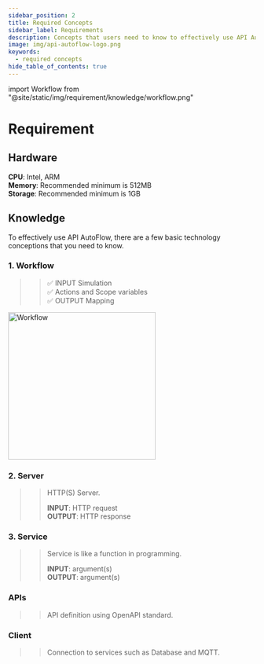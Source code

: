 ```yaml
---
sidebar_position: 2
title: Required Concepts
sidebar_label: Requirements
description: Concepts that users need to know to effectively use API AutoFlow
image: img/api-autoflow-logo.png
keywords:
  - required concepts
hide_table_of_contents: true
---
```


import Workflow from "@site/static/img/requirement/knowledge/workflow.png"

# Requirement

## Hardware

**CPU**: Intel, ARM <br/>
**Memory**: Recommended minimum is 512MB <br/>
**Storage**: Recommended minimum is 1GB <br/>

## Knowledge

To effectively use API AutoFlow, there are a few basic technology conceptions that you need to know.

### 1. Workflow

>> ✅ INPUT Simulation <br/>
>> ✅ Actions and Scope variables <br/>
>> ✅ OUTPUT Mapping

<img src={Workflow} alt="Workflow" class="myResponsiveImg" width="300"/>

### 2. Server

>> HTTP(S) Server.
>> 
>> **INPUT**: HTTP request <br/>
>> **OUTPUT**: HTTP response

### 3. Service

>> Service is like a function in programming.
>> 
>> **INPUT**: argument(s) <br/>
>> **OUTPUT**: argument(s)

### APIs

>> API definition using OpenAPI standard.

### Client

>> Connection to services such as Database and MQTT.